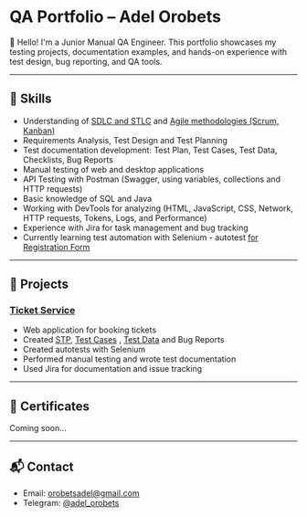 # QA Portfolio – Adel Orobets

👋 Hello! I'm a Junior Manual QA Engineer. This portfolio showcases my testing projects, documentation examples,
and hands-on experience with test design, bug reporting, and QA tools.

---

## 🔧 Skills

- Understanding of [SDLC and STLC](https://github.com/adelorobets/QA-Portfolio/blob/main/SDLC_and_STLC.md) and [Agile methodologies (Scrum, Kanban)](https://github.com/adelorobets/QA-Portfolio/blob/main/Agile%20Methodologies%20%28Scrum%20%26%20Kanban%29.md)
- Requirements Analysis, Test Design and Test Planning
- Test documentation development: Test Plan, Test Cases, Test Data, Checklists, Bug Reports
- Manual testing of web and desktop applications
- API Testing with Postman (Swagger, using variables, collections and HTTP requests)
- Basic knowledge of SQL and Java
- Working with DevTools for analyzing (HTML, JavaScript, CSS, Network, HTTP requests, Tokens, Logs, and Performance)
- Experience with Jira for task management and bug tracking
- Currently learning test automation with Selenium - autotest [for Registration Form](https://github.com/adelorobets/Webinar_project_QA47/blob/master/src/main/java/experiments/DemogaPracticeFormTest.java) 

---

## 📂 Projects

### [Ticket Service](https://ticket-service-69443.firebaseapp.com/)
- Web application for booking tickets  
- Created [STP](https://docs.google.com/spreadsheets/d/1K7KlIUXoN2IewV5-ABJuDsxgoe0CfIZk/edit?usp=sharing&ouid=102737440051246418544&rtpof=true&sd=true), [Test Cases](https://docs.google.com/spreadsheets/d/1tRmffFVwMkwzR69gfZ2MNPRu9wdIMGta/edit?usp=drive_link&ouid=102737440051246418544&rtpof=true&sd=true)
, [Test Data](TestData_TicketService.md) and Bug Reports  
- Created autotests with Selenium
- Performed manual testing and wrote test documentation  
- Used Jira for documentation and issue tracking  


---

## 📄 Certificates

Coming soon...

---

## 📬 Contact

- Email: orobetsadel@gmail.com  
- Telegram: [@adel_orobets](https://t.me/adel_orobets)
